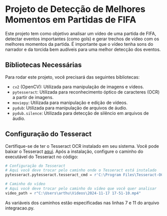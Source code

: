 # Projeto de Detecção de Melhores Momentos em Partidas de FIFA

Este projeto tem como objetivo analisar um vídeo de uma partida de FIFA, detectar eventos importantes (como gols) e gerar trechos de vídeo com os melhores momentos da partida. É importante que o vídeo tenha sons do narrador e da torcida bem audíveis para uma melhor detecção dos eventos.

## Bibliotecas Necessárias

Para rodar este projeto, você precisará das seguintes bibliotecas:

- `cv2` (OpenCV): Utilizada para manipulação de imagens e vídeos.
- `pytesseract`: Utilizada para reconhecimento óptico de caracteres (OCR) a partir de imagens.
- `moviepy`: Utilizada para manipulação e edição de vídeos.
- `pydub`: Utilizada para manipulação de arquivos de áudio.
- `pydub.silence`: Utilizada para detecção de silêncio em arquivos de áudio.

## Configuração do Tesseract

Certifique-se de ter o Tesseract OCR instalado em seu sistema. Você pode baixar o Tesseract [aqui](https://github.com/tesseract-ocr/tesseract). Após a instalação, configure o caminho do executável do Tesseract no código:

```python
# Configuração do Tesseract
# Aqui você deve trocar pelo caminho onde o Tesseract está instalado
pytesseract.pytesseract.tesseract_cmd = r'C:\Program Files\Tesseract-OCR\tesseract.exe'

# Caminho do vídeo
# Aqui você deve trocar pelo caminho do vídeo que você quer analisar
video_path = r"C:\Users\arthu\Videos\2024-11-17 17-51-10.mp4"
```

As variáveis dos caminhos estão especificadas nas linhas 7 e 11 do arquivo integracao.py.
